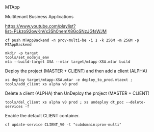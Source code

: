 MTApp

Multitenant Business Applications

https://www.youtube.com/playlist?list=PLkzo92owKnVx3Sh0nemX8GoSNzJGfsWJM

```
cf push MTAppBackend -n prov-multi-be -i 1 -k 256M -m 256M -p MTAppBackend
```

```
mkdir -p target
tools/set_nodejs_env
mta --build-target XSA --mtar target/mtapp-XSA.mtar build
```

Deploy the project (MASTER + CLIENT) and then add a client (ALPHA)
```
xs deploy target/mtapp-XSA.mtar -e deploy_to_prod.mtaext ; tools/add_client xs alpha v0 prod
```

Delete a client (ALPHA) then UnDeploy the project (MASTER + CLIENT)
```
tools/del_client xs alpha v0 prod ; xs undeploy dt_poc --delete-services -f
```
Enable the default CLIENT container.

```
cf update-service CLIENT_V0 -t "subdomain:prov-multi"
```
